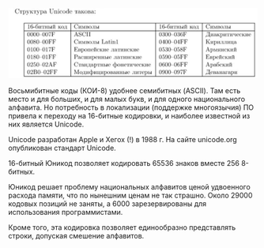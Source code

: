 ![](UNICODE.png)

Восьмибитные коды (КОИ-8) удобнее семибитных (ASCII).
Там есть место и для больших, и для малых букв, и для одного национального алфавита. 
Но потребность в локализации (поддержке многоязычия) ПО привела к переходу на 16-битные кодировки, и наиболее известной из них является Unicode.

Unicode разработан Аррle и Хегох (!) в 1988 г.
На сайте unicode.org опубликован стандарт Unicode.

16-битный Юникод позволяет кодировать 65536 знаков вместе 256 8-битных.

Юникод решает проблему национальных алфавитов ценой удвоенного расхода памяти, что по нынешним ценам не так страшно.
Около 29000 кодовых позиций не заняты, а 6000 зарезервированы для использования программистами.

Кроме того, эта кодировка позволяет единообразно представлять строки, допуская смешение алфавитов.

